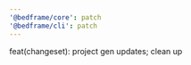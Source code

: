 ```yaml
---
'@bedframe/core': patch
'@bedframe/cli': patch
---
```


feat(changeset): project gen updates; clean up
